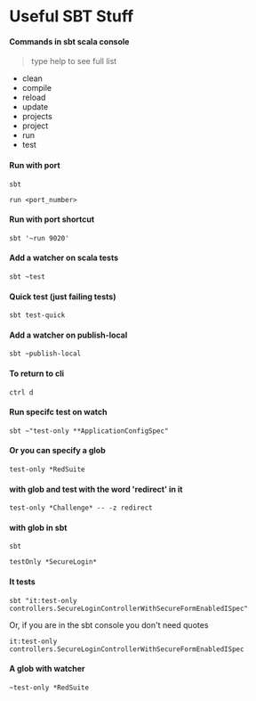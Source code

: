 # Useful SBT Stuff

#### Commands in sbt scala console 
> type help to see full list

- clean
- compile
- reload
- update
- projects
- project
- run
- test

#### Run with port
```
sbt
```
```
run <port_number>
```

#### Run with port shortcut
```
sbt '~run 9020'
```

#### Add a watcher on scala tests
```
sbt ~test
```

#### Quick test (just failing tests)
```
sbt test-quick
```

#### Add a watcher on publish-local
```
sbt ~publish-local
```

#### To return to cli
```
ctrl d
```

#### Run specifc test on watch
```
sbt ~"test-only **ApplicationConfigSpec"
```

#### Or you can specify a glob
```
test-only *RedSuite
```

#### with glob and test with the word 'redirect' in it
```
test-only *Challenge* -- -z redirect
```

#### with glob in sbt
```
sbt
```
```
testOnly *SecureLogin*
```

#### It tests
```
sbt "it:test-only controllers.SecureLoginControllerWithSecureFormEnabledISpec"
```

Or, if you are in the sbt console you don't need quotes
```
it:test-only controllers.SecureLoginControllerWithSecureFormEnabledISpec
```

#### A glob with watcher
```
~test-only *RedSuite
```